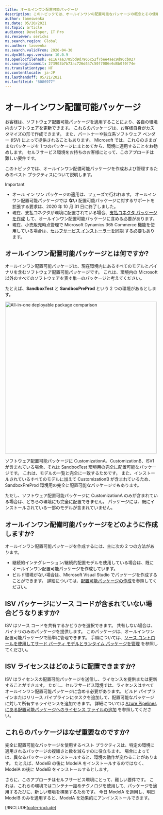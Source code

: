 ```yaml
---
title: オールインワン配置可能パッケージ
description: このトピックでは、オールインワンの配置可能なパッケージの概念とその使用方法について説明します。
author: laneswenka
ms.date: 05/20/2021
ms.topic: article
audience: Developer, IT Pro
ms.reviewer: sericks
ms.search.region: Global
ms.author: laswenka
ms.search.validFrom: 2020-04-30
ms.dyn365.ops.version: 10.0.9
ms.openlocfilehash: e1167aa3705bd9d7965c52f7bee4aec9d96cb027
ms.sourcegitcommit: 273903b7b73ac726d447c50f7086e6d8b0f0f74e
ms.translationtype: HT
ms.contentlocale: ja-JP
ms.lasthandoff: 05/21/2021
ms.locfileid: "6086977"
---
```

# <a name="all-in-one-deployable-packages"></a>オールインワン配置可能パッケージ

お客様は、ソフトウェア配置可能パッケージを適用することにより、各自の環境内のソフトウェアを更新できます。 これらのパッケージは、お客様自身がカスタマイズの形で作成できます。 また、パートナーや独立系ソフトウェア ベンダー (ISV) によって提供されることもあります。 Microsoft では、これらのさまざまなパッケージを 1 つのパッケージにまとめてから、環境に適用することをお勧めします。 セルフサービス環境をお持ちのお客様にとって、このアプローチは難しい要件です。

このトピックでは、オールインワン配備可能パッケージを作成および管理するためのベスト プラクティスについて説明します。

> [!IMPORTANT]
> - オール イン ワン パッケージの適用は、フェーズで行われます。 オールインワン配置可能パッケージでは **ない** 配置可能パッケージに対するサポートを拡張する要求は、2020 年 10 月 31 日に終了しました。
> - 現在、支払コネクタが環境に配置されている場合、[支払コネクタ パッケージを作成](../../../commerce/dev-itpro/payment-connector-package.md) して、オールインワン配置可能パッケージに含める必要があります。
> - 現在、小売販売時点管理で Microsoft Dynamics 365 Commerce 機能を使用している場合は、[セルフサービス インストーラーを同期](../../../commerce/dev-itpro/Synchronize-installers.md) する必要もあります。

## <a name="what-is-an-all-in-one-deployable-package"></a>オールインワン配置可能パッケージとは何ですか?

オールインワン配置可能パッケージは、現在環境内にあるすべてのモデルとバイナリを含むソフトウェア配置可能パッケージです。 これは、環境内の Microsoft 以外のすべてのソフトウェアを表す単一のパッケージと考えてください。

たとえば、**SandboxTest** と **SandboxPreProd** という 2 つの環境があるとします。

<img src="media/AIO_PKG.png" width="500px" alt="All-in-one deployable package comparison" />

ソフトウェア配置可能パッケージに CustomizationA、CustomizationB、ISV1 が含まれている場合、それは SandboxTest 環境用の完全に配置可能なパッケージです。 これは、モデルの一覧と完全に一致するためです。 また、インストールされているすべてのモデルに加えて CustomizationB が含まれているため、SandboxPreProd 環境用の完全に配置可能なパッケージでもあります。

ただし、ソフトウェア配置可能パッケージに CustomizationA のみが含まれている場合は、どちらの環境にも完全に配置できません。 パッケージには、既にインストールされている一部のモデルが含まれていません。

## <a name="how-do-i-create-an-all-in-one-deployable-package"></a>オールインワン配備可能パッケージをどのように作成しますか?

オールインワン配置可能パッケージを作成するには、主に次の 2 つの方法があります。

- 継続的インテグレーション/継続的配置モデルを使用している場合は、既にオールインワン配置可能パッケージを作成しています。
- ビルド環境がない場合は、Microsoft Visual Studio でパッケージを作成することができます。 詳細については、[配置可能パッケージの作成](../deployment/create-apply-deployable-package.md)を参照してください。

## <a name="what-if-my-isv-packages-dont-contain-source-code"></a>ISV パッケージにソース コードが含まれていない場合どうなりますか?

ISV はソース コードを共有するかどうかを選択できます。 共有しない場合は、バイナリのみのパッケージを提供します。 このパッケージは、オールインワン配置可能パッケージで簡単に管理できます。 手順については、[ソース コントロールを使用してサード パーティ モデルとランタイム パッケージを管理](manage-runtime-packages.md) を参照してください。

## <a name="how-can-i-deploy-isv-licenses"></a>ISV ライセンスはどのように配置できますか?

ISV はライセンスの配置可能パッケージを送信し、ライセンスを提供または更新することができます。 ただし、セルフサービス環境では、ライセンスはすべてオールインワン配置可能パッケージに含める必要があります。 ビルド パイプラインまたはリリース パイプラインにタスクを追加して、配置可能なパッケージに対して所有するライセンスを追加できます。 詳細については [Azure Pipelines にある配置可能パッケージへのライセンス ファイルの追加](pipeline-add-license-package.md) を参照してください。

## <a name="why-are-these-packages-important"></a>これらのパッケージはなぜ重要なのですか?

完全に配置可能なパッケージを使用するベスト プラクティスは、特定の環境に適用されるパッケージの複雑さと数を減らすのに役立ちます。 場合によっては、異なるパッケージをインストールすると、環境の動作が変わることがあります。 たとえば、ModelB の後に ModelA をインストールするのではなく、ModelA の後に ModelB をインストールするとします。

さらに、このアプローチはセルフサービス環境にとって、難しい要件です。 これは、これらの環境ではコンテナー詰めテクノロジを使用して、パッケージを適用するたびに、新しい環境を構築するためです。 今日 ModelA を適用し、明日 ModelB のみを適用すると、ModelA を効果的にアンインストールできます。


[!INCLUDE[footer-include](../../../includes/footer-banner.md)]
